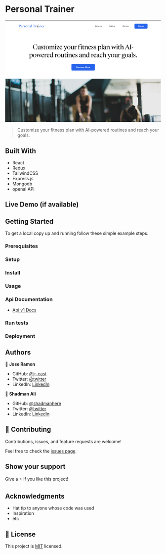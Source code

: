 # Personal Trainer

![cover](./client/src/assets/cover.png)

> Customize your fitness plan with AI-powered routines and reach your goals.


## Built With

- React
- Redux
- TailwindCSS
- Express.js
- Mongodb
- openai API

## Live Demo (if available)

## Getting Started

To get a local copy up and running follow these simple example steps.

### Prerequisites

### Setup

### Install

### Usage

### Api Documentation
- [Api v1 Docs](https://documenter.getpostman.com/view/17518418/2s946fdCHh#85882990-5bf1-4019-bd3b-5b1879b4a53c)

### Run tests

### Deployment

## Authors

👤 **Jose Ramon**

- GitHub: [@jr-cast](https://github.com/jr-cast)
- Twitter: [@twitter](https://twitter.com/josercastanos)
- LinkedIn: [LinkedIn](https://www.linkedin.com/in/josercastanos/)

👤 **Shadman Ali**

- GitHub: [@shadmanhere](https://github.com/shadmanhere)
- Twitter: [@twitter](https://twitter.com/)
- LinkedIn: [LinkedIn](https://www.linkedin.com/in/shadmanhere/)

## 🤝 Contributing

Contributions, issues, and feature requests are welcome!

Feel free to check the [issues page](../../issues/).

## Show your support

Give a ⭐️ if you like this project!

## Acknowledgments

- Hat tip to anyone whose code was used
- Inspiration
- etc

## 📝 License

This project is [MIT](./MIT.md) licensed.
